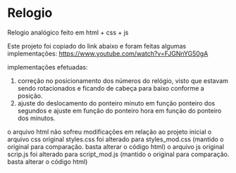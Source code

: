 # Relogio
Relogio analógico feito em html + css + js

Este projeto foi copiado do link abaixo e foram feitas algumas implementações:
https://www.youtube.com/watch?v=FJGNnYG50gA

implementações efetuadas:
1) correção no posicionamento dos números do relógio, visto que estavam sendo rotacionados e ficando de cabeça para baixo conforme a posição.
2) ajuste do deslocamento do ponteiro minuto em função ponteiro dos segundos e ajuste em função do ponteiro hora em função do ponteiro dos minutos.

o arquivo html não sofreu modificações em relação ao projeto inicial
o arquivo css original styles.css foi alterado para styles_mod.css (mantido o original para comparação. basta alterar o código html)
o arquivo js original scrip.js foi alterado para script_mod.js (mantido o original para comparação. basta alterar o código html)
